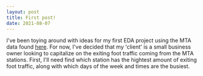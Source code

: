 ```yaml
---
layout: post
title: First post!
date: 2021-08-07
---
```


I've been toying around with ideas for my first EDA project using the MTA data found [here](http://web.mta.info/developers/turnstile.html). For now, I've decided that my 'client' is a small business owner looking to capitalize on the exiting foot traffic coming from the MTA stations. First, I'll need find which station has the hightest amount of exiting foot traffic, along with which days of the week and times are the busiest. 
